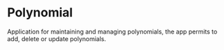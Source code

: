 # Polynomial

Application for maintaining and managing polynomials, the app permits to add, delete or update polynomials.
